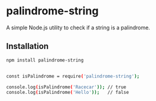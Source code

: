 # palindrome-string

A simple Node.js utility to check if a string is a palindrome.

## Installation

```bash
npm install palindrome-string


const isPalindrome = require('palindrome-string');

console.log(isPalindrome('Racecar')); // true
console.log(isPalindrome('Hello'));   // false
